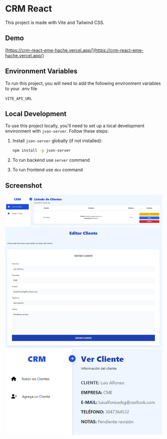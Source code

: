# CRM React

This project is made with Vite and Tailwind CSS.


## Demo

[https://crm-react-eme-hache.vercel.app/](https://crm-react-eme-hache.vercel.app/)

## Environment Variables

To run this project, you will need to add the following environment variables to your .env file

`VITE_API_URL`

## Local Development

To use this project locally, you'll need to set up a local development environment with `json-server`. Follow these steps:

1. Install `json-server` globally (if not installed):

   ```bash
   npm install -g json-server
   ```
2. To run backend use `server` command
3. To run frontend use `dev` command

## Screenshot

<div align="center">
  
  ![CRM React](/src/public/screenshots/screenshot-1.png)
  ![CRM React](/src/public/screenshots/screenshot-2.png)
  ![CRM React](/src/public/screenshots/screenshot-3.png)
  
</div>
